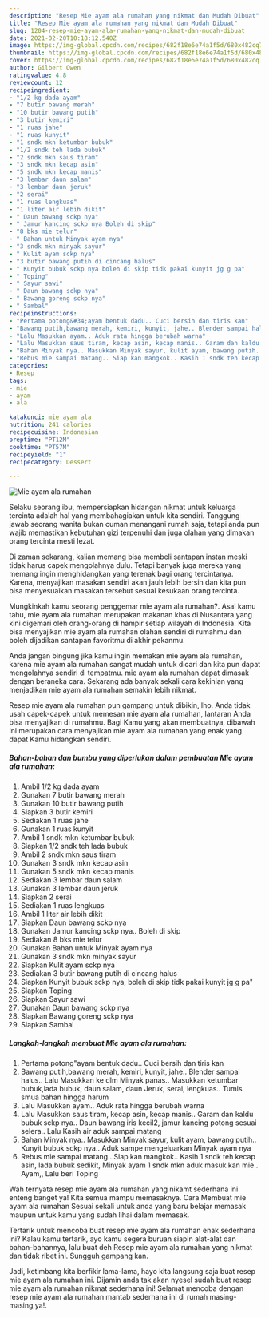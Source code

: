 ```yaml
---
description: "Resep Mie ayam ala rumahan yang nikmat dan Mudah Dibuat"
title: "Resep Mie ayam ala rumahan yang nikmat dan Mudah Dibuat"
slug: 1204-resep-mie-ayam-ala-rumahan-yang-nikmat-dan-mudah-dibuat
date: 2021-02-20T10:18:12.540Z
image: https://img-global.cpcdn.com/recipes/682f18e6e74a1f5d/680x482cq70/mie-ayam-ala-rumahan-foto-resep-utama.jpg
thumbnail: https://img-global.cpcdn.com/recipes/682f18e6e74a1f5d/680x482cq70/mie-ayam-ala-rumahan-foto-resep-utama.jpg
cover: https://img-global.cpcdn.com/recipes/682f18e6e74a1f5d/680x482cq70/mie-ayam-ala-rumahan-foto-resep-utama.jpg
author: Gilbert Owen
ratingvalue: 4.8
reviewcount: 12
recipeingredient:
- "1/2 kg dada ayam"
- "7 butir bawang merah"
- "10 butir bawang putih"
- "3 butir kemiri"
- "1 ruas jahe"
- "1 ruas kunyit"
- "1 sndk mkn ketumbar bubuk"
- "1/2 sndk teh lada bubuk"
- "2 sndk mkn saus tiram"
- "3 sndk mkn kecap asin"
- "5 sndk mkn kecap manis"
- "3 lembar daun salam"
- "3 lembar daun jeruk"
- "2 serai"
- "1 ruas lengkuas"
- "1 liter air lebih dikit"
- " Daun bawang sckp nya"
- " Jamur kancing sckp nya Boleh di skip"
- "8 bks mie telur"
- " Bahan untuk Minyak ayam nya"
- "3 sndk mkn minyak sayur"
- " Kulit ayam sckp nya"
- "3 butir bawang putih di cincang halus"
- " Kunyit bubuk sckp nya boleh di skip tidk pakai kunyit jg g pa"
- " Toping"
- " Sayur sawi"
- " Daun bawang sckp nya"
- " Bawang goreng sckp nya"
- " Sambal"
recipeinstructions:
- "Pertama potong&#34;ayam bentuk dadu.. Cuci bersih dan tiris kan"
- "Bawang putih,bawang merah, kemiri, kunyit, jahe.. Blender sampai halus.. Lalu Masukkan ke dlm Minyak panas.. Masukkan ketumbar bubuk,lada bubuk, daun salam, daun Jeruk, serai, lengkuas.. Tumis smua bahan hingga harum"
- "Lalu Masukkan ayam.. Aduk rata hingga berubah warna"
- "Lalu Masukkan saus tiram, kecap asin, kecap manis.. Garam dan kaldu bubuk sckp nya.. Daun bawang iris kecil2, jamur kancing potong sesuai selera.. Lalu Kasih air aduk sampai matang"
- "Bahan Minyak nya.. Masukkan Minyak sayur, kulit ayam, bawang putih.. Kunyit bubuk sckp nya.. Aduk sampe mengeluarkan Minyak ayam nya"
- "Rebus mie sampai matang.. Siap kan mangkok.. Kasih 1 sndk teh kecap asin, lada bubuk sedikit, Minyak ayam 1 sndk mkn aduk masuk kan mie.. Ayam,, Lalu beri Toping"
categories:
- Resep
tags:
- mie
- ayam
- ala

katakunci: mie ayam ala 
nutrition: 241 calories
recipecuisine: Indonesian
preptime: "PT12M"
cooktime: "PT57M"
recipeyield: "1"
recipecategory: Dessert

---
```



![Mie ayam ala rumahan](https://img-global.cpcdn.com/recipes/682f18e6e74a1f5d/680x482cq70/mie-ayam-ala-rumahan-foto-resep-utama.jpg)

Selaku seorang ibu, mempersiapkan hidangan nikmat untuk keluarga tercinta adalah hal yang membahagiakan untuk kita sendiri. Tanggung jawab seorang  wanita bukan cuman menangani rumah saja, tetapi anda pun wajib memastikan kebutuhan gizi terpenuhi dan juga olahan yang dimakan orang tercinta mesti lezat.

Di zaman  sekarang, kalian memang bisa membeli santapan instan meski tidak harus capek mengolahnya dulu. Tetapi banyak juga mereka yang memang ingin menghidangkan yang terenak bagi orang tercintanya. Karena, menyajikan masakan sendiri akan jauh lebih bersih dan kita pun bisa menyesuaikan masakan tersebut sesuai kesukaan orang tercinta. 



Mungkinkah kamu seorang penggemar mie ayam ala rumahan?. Asal kamu tahu, mie ayam ala rumahan merupakan makanan khas di Nusantara yang kini digemari oleh orang-orang di hampir setiap wilayah di Indonesia. Kita bisa menyajikan mie ayam ala rumahan olahan sendiri di rumahmu dan boleh dijadikan santapan favoritmu di akhir pekanmu.

Anda jangan bingung jika kamu ingin memakan mie ayam ala rumahan, karena mie ayam ala rumahan sangat mudah untuk dicari dan kita pun dapat mengolahnya sendiri di tempatmu. mie ayam ala rumahan dapat dimasak dengan beraneka cara. Sekarang ada banyak sekali cara kekinian yang menjadikan mie ayam ala rumahan semakin lebih nikmat.

Resep mie ayam ala rumahan pun gampang untuk dibikin, lho. Anda tidak usah capek-capek untuk memesan mie ayam ala rumahan, lantaran Anda bisa menyajikan di rumahmu. Bagi Kamu yang akan membuatnya, dibawah ini merupakan cara menyajikan mie ayam ala rumahan yang enak yang dapat Kamu hidangkan sendiri.

<!--inarticleads1-->

##### Bahan-bahan dan bumbu yang diperlukan dalam pembuatan Mie ayam ala rumahan:

1. Ambil 1/2 kg dada ayam
1. Gunakan 7 butir bawang merah
1. Gunakan 10 butir bawang putih
1. Siapkan 3 butir kemiri
1. Sediakan 1 ruas jahe
1. Gunakan 1 ruas kunyit
1. Ambil 1 sndk mkn ketumbar bubuk
1. Siapkan 1/2 sndk teh lada bubuk
1. Ambil 2 sndk mkn saus tiram
1. Gunakan 3 sndk mkn kecap asin
1. Gunakan 5 sndk mkn kecap manis
1. Sediakan 3 lembar daun salam
1. Gunakan 3 lembar daun jeruk
1. Siapkan 2 serai
1. Sediakan 1 ruas lengkuas
1. Ambil 1 liter air lebih dikit
1. Siapkan  Daun bawang sckp nya
1. Gunakan  Jamur kancing sckp nya.. Boleh di skip
1. Sediakan 8 bks mie telur
1. Gunakan  Bahan untuk Minyak ayam nya
1. Gunakan 3 sndk mkn minyak sayur
1. Siapkan  Kulit ayam sckp nya
1. Sediakan 3 butir bawang putih di cincang halus
1. Siapkan  Kunyit bubuk sckp nya, boleh di skip tidk pakai kunyit jg g pa&#34;
1. Siapkan  Toping
1. Siapkan  Sayur sawi
1. Gunakan  Daun bawang sckp nya
1. Siapkan  Bawang goreng sckp nya
1. Siapkan  Sambal




<!--inarticleads2-->

##### Langkah-langkah membuat Mie ayam ala rumahan:

1. Pertama potong&#34;ayam bentuk dadu.. Cuci bersih dan tiris kan
1. Bawang putih,bawang merah, kemiri, kunyit, jahe.. Blender sampai halus.. Lalu Masukkan ke dlm Minyak panas.. Masukkan ketumbar bubuk,lada bubuk, daun salam, daun Jeruk, serai, lengkuas.. Tumis smua bahan hingga harum
1. Lalu Masukkan ayam.. Aduk rata hingga berubah warna
1. Lalu Masukkan saus tiram, kecap asin, kecap manis.. Garam dan kaldu bubuk sckp nya.. Daun bawang iris kecil2, jamur kancing potong sesuai selera.. Lalu Kasih air aduk sampai matang
1. Bahan Minyak nya.. Masukkan Minyak sayur, kulit ayam, bawang putih.. Kunyit bubuk sckp nya.. Aduk sampe mengeluarkan Minyak ayam nya
1. Rebus mie sampai matang.. Siap kan mangkok.. Kasih 1 sndk teh kecap asin, lada bubuk sedikit, Minyak ayam 1 sndk mkn aduk masuk kan mie.. Ayam,, Lalu beri Toping




Wah ternyata resep mie ayam ala rumahan yang nikamt sederhana ini enteng banget ya! Kita semua mampu memasaknya. Cara Membuat mie ayam ala rumahan Sesuai sekali untuk anda yang baru belajar memasak maupun untuk kamu yang sudah lihai dalam memasak.

Tertarik untuk mencoba buat resep mie ayam ala rumahan enak sederhana ini? Kalau kamu tertarik, ayo kamu segera buruan siapin alat-alat dan bahan-bahannya, lalu buat deh Resep mie ayam ala rumahan yang nikmat dan tidak ribet ini. Sungguh gampang kan. 

Jadi, ketimbang kita berfikir lama-lama, hayo kita langsung saja buat resep mie ayam ala rumahan ini. Dijamin anda tak akan nyesel sudah buat resep mie ayam ala rumahan nikmat sederhana ini! Selamat mencoba dengan resep mie ayam ala rumahan mantab sederhana ini di rumah masing-masing,ya!.

